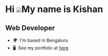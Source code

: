 Hi ![](https://user-images.githubusercontent.com/18350557/176309783-0785949b-9127-417c-8b55-ab5a4333674e.gif)My name is Kishan
==============================================================================================================================

Web Developer
-------------
*   🌍  I'm based in Bengaluru
*   🖥️  See my portfolio at [here](http://kishanlalbj.dev)

